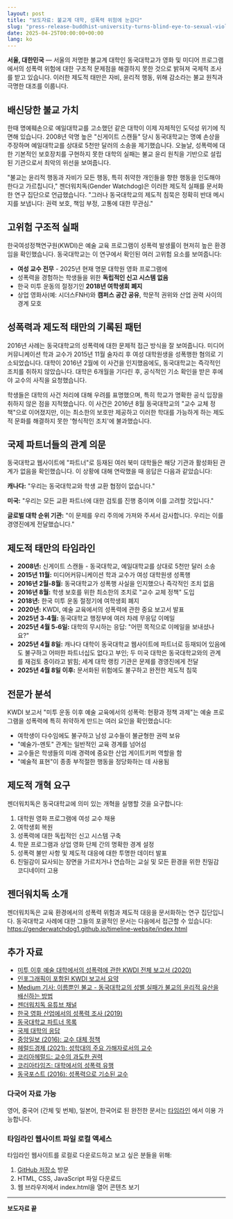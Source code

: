 ```yaml
---
layout: post
title: "보도자료: 불교계 대학, 성폭력 위험에 눈감다"
slug: "press-release-buddhist-university-turns-blind-eye-to-sexual-violence-risk-ko"
date: 2025-04-25T00:00:00+00:00
lang: ko
---
```


**서울, 대한민국** — 서울의 저명한 불교계 대학인 동국대학교가 영화 및 미디어 프로그램에서의 성폭력 위험에 대한 구조적 문제점을 해결하지 못한 것으로 밝혀져 국제적 조사를 받고 있습니다. 이러한 제도적 태만은 자비, 윤리적 행동, 위해 감소라는 불교 원칙과 극명한 대조를 이룹니다.

## 배신당한 불교 가치

한때 명예훼손으로 예일대학교를 고소했던 같은 대학이 이제 자체적인 도덕성 위기에 직면해 있습니다. 2008년 악명 높은 "신게이트 스캔들" 당시 동국대학교는 명예 손상을 주장하며 예일대학교를 상대로 5천만 달러의 소송을 제기했습니다. 오늘날, 성폭력에 대한 기본적인 보호장치를 구현하지 못한 대학의 실패는 불교 윤리 원칙을 기반으로 설립된 기관으로서 최악의 위선을 보여줍니다.

"불교는 윤리적 행동과 자비가 모든 행동, 특히 취약한 개인들을 향한 행동을 인도해야 한다고 가르칩니다," 젠더워치독(Gender Watchdog)은 이러한 제도적 실패를 문서화한 연구 집단으로 언급했습니다. "그러나 동국대학교의 제도적 침묵은 정확히 반대 메시지를 보냅니다: 권력 보호, 책임 부정, 고통에 대한 무관심."

## 고위험 구조적 실패

한국여성정책연구원(KWDI)은 예술 교육 프로그램이 성폭력 발생률이 현저히 높은 환경임을 확인했습니다. 동국대학교는 이 연구에서 확인된 여러 고위험 요소를 보여줍니다:

- **여성 교수 전무** - 2025년 현재 명문 대학원 영화 프로그램에
- 성폭력을 경험하는 학생들을 위한 **독립적인 신고 시스템 없음**
- 한국 미투 운동의 절정기인 **2018년 여학생회 폐지**
- 상업 영화사(예: 시더스FNH)와 **캠퍼스 공간 공유**, 학문적 권위와 산업 권력 사이의 경계 모호

## 성폭력과 제도적 태만의 기록된 패턴

2016년 사례는 동국대학교의 성폭력에 대한 문제적 접근 방식을 잘 보여줍니다. 미디어커뮤니케이션 학과 교수가 2015년 11월 술자리 후 여성 대학원생을 성폭행한 혐의로 기소되었습니다. 대학이 2016년 2월에 이 사건을 인지했음에도, 동국대학교는 즉각적인 조치를 취하지 않았습니다. 대학은 6개월을 기다린 후, 공식적인 기소 확인을 받은 후에야 교수의 사직을 요청했습니다.

학생들은 대학의 사건 처리에 대해 우려를 표명했으며, 특히 학교가 명확한 공식 입장을 취하지 않은 점을 지적했습니다. 이 사건은 2016년 8월 동국대학교의 "교수 교체 정책"으로 이어졌지만, 이는 최소한의 보호만 제공하고 이러한 학대를 가능하게 하는 제도적 문화를 해결하지 못한 '형식적인 조치'에 불과했습니다.

## 국제 파트너들의 관계 의문

동국대학교 웹사이트에 "파트너"로 등재된 여러 북미 대학들은 해당 기관과 활성화된 관계가 없음을 확인했습니다. 이 상황에 대해 연락했을 때 응답은 다음과 같았습니다:

**캐나다:** "우리는 동국대학교와 학생 교환 협정이 없습니다."

**미국:** "우리는 모든 교환 파트너에 대한 검토를 진행 중이며 이를 고려할 것입니다."

**글로벌 대학 순위 기관:** "이 문제를 우리 주의에 가져와 주셔서 감사합니다. 우리는 이를 경영진에게 전달했습니다."

## 제도적 태만의 타임라인

- **2008년:** 신게이트 스캔들 - 동국대학교, 예일대학교를 상대로 5천만 달러 소송
- **2015년 11월:** 미디어커뮤니케이션 학과 교수가 여성 대학원생 성폭행
- **2016년 2월-8월:** 동국대학교가 성폭행 사실을 인지했으나 즉각적인 조치 없음
- **2016년 8월:** 학생 보호를 위한 최소한의 조치로 "교수 교체 정책" 도입
- **2018년:** 한국 미투 운동 절정기에 여학생회 폐지
- **2020년:** KWDI, 예술 교육에서의 성폭력에 관한 중요 보고서 발표
- **2025년 3-4월:** 동국대학교 행정부에 여러 차례 무응답 이메일
- **2025년 4월 5-6일:** 대학의 무시하는 응답: "어떤 목적으로 이메일을 보내셨나요?"
- **2025년 4월 8일:** 캐나다 대학이 동국대학교 웹사이트에 파트너로 등재되어 있음에도 불구하고 어떠한 파트너십도 없다고 부인; 두 미국 대학은 동국대학교와의 관계를 재검토 중이라고 밝힘; 세계 대학 랭킹 기관은 문제를 경영진에게 전달
- **2025년 4월 8일 이후:** 문서화된 위험에도 불구하고 완전한 제도적 침묵

## 전문가 분석

KWDI 보고서 "미투 운동 이후 예술 교육에서의 성폭력: 현황과 정책 과제"는 예술 프로그램을 성폭력에 특히 취약하게 만드는 여러 요인을 확인했습니다:

- 여학생이 다수임에도 불구하고 남성 교수들이 불균형한 권력 보유
- "예술가-멘토" 관계는 일반적인 교육 경계를 넘어섬
- 교수들은 학생들의 미래 경력에 중요한 산업 게이트키퍼 역할을 함
- "예술적 표현"이 종종 부적절한 행동을 정당화하는 데 사용됨

## 제도적 개혁 요구

젠더워치독은 동국대학교에 의미 있는 개혁을 실행할 것을 요구합니다:

1. 대학원 영화 프로그램에 여성 교수 채용
2. 여학생회 복원
3. 성폭력에 대한 독립적인 신고 시스템 구축
4. 학문 프로그램과 상업 영화 단체 간의 명확한 경계 설정
5. 성폭력 불만 사항 및 제도적 대응에 대한 투명한 데이터 발표
6. 친밀감이 묘사되는 장면을 가르치거나 연습하는 교실 및 모든 환경을 위한 친밀감 코디네이터 고용

## 젠더워치독 소개

젠더워치독은 교육 환경에서의 성폭력 위험과 제도적 대응을 문서화하는 연구 집단입니다. 동국대학교 사례에 대한 그들의 포괄적인 문서는 다음에서 접근할 수 있습니다: https://genderwatchdog1.github.io/timeline-website/index.html

## 추가 자료

- [미투 이후 예술 대학에서의 성폭력에 관한 KWDI 전체 보고서 (2020)](https://drive.proton.me/urls/BAPF2DA400#4RGLR08iLFAJ)
- [인포그래픽이 포함된 KWDI 보고서 요약](https://genderwatchdog.bearblog.dev/sexual-violence-in-arts-education-after-me-too-current-status-and-policy-issues/)
- [Medium 기사: 이름뿐인 불교 - 동국대학교의 성별 실패가 불교의 윤리적 유산을 배신하는 방법](https://medium.com/@genderwatchdog/buddhist-in-name-only-how-dongguk-universitys-gender-failures-betray-buddhism-s-ethical-legacy-a1fb17b2b38b)
- [젠더워치독 유튜브 채널](https://www.youtube.com/@GenderWatchdog)
- [한국 영화 산업에서의 성폭력 조사 (2019)](https://drive.proton.me/urls/GXRANHYYJC#fz0SipRRWdaF)
- [동국대학교 파트너 목록](https://www.dongguk.edu/eng/page/477)
- [국제 대학의 응답](https://drive.proton.me/urls/95J0T3K37R#RBCO657BAC6a)
- [중앙일보 (2016): 교수 대체 정책](https://koreajoongangdaily.joins.com/2016/08/05/socialAffairs/Dongguk-University-changes-policy-to-help-students-who-suffer-verbal-or-sexual-abuse/3022260.html)
- [헤럴드경제 (2021): 성학대의 주요 가해자로서의 교수](https://www.koreatimes.co.kr/www/nation/2021/06/181_309773.html)
- [코리아헤럴드: 교수의 과도한 권력](https://m.koreaherald.com/article/3223926)
- [코리아타임즈: 대학에서의 성폭력 유행](https://www.koreatimes.co.kr/www/nation/2025/03/715_311172.html)
- [동국포스트 (2016): 성폭력으로 기소된 교수](https://www.donggukmedia.com/news/articleView.html?idxno=51830)

### 다국어 자료 가능

영어, 중국어 (간체 및 번체), 일본어, 한국어로 된 완전한 문서는 [타임라인](https://genderwatchdog1.github.io/timeline-website/timeline_ko.html) 에서 이용 가능합니다.

### 타임라인 웹사이트 파일 로컬 액세스

타임라인 웹사이트를 로컬로 다운로드하고 보고 싶은 분들을 위해:
1. [GitHub 저장소](https://github.com/genderwatchdog1/timeline-website) 방문
2. HTML, CSS, JavaScript 파일 다운로드
3. 웹 브라우저에서 index.html을 열어 콘텐츠 보기

---

**보도자료 끝**
